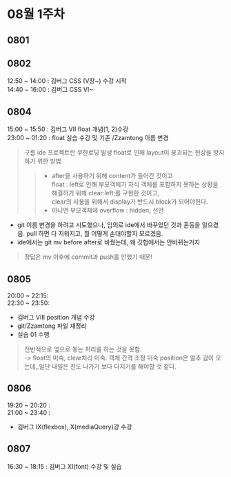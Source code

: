 # 08월 1주차

## 0801

## 0802

12:50 ~ 14:00 : 김버그 CSS (V장~) 수강 시작  
14:40 ~ 16:00 : 김버그 CSS VI~

## 0804

15:00 ~ 15:50 : 김버그 VII float 개념(1, 2)수강  
23:00 ~ 01:20 : float 실습 수강 및 기존 /Zzamtong 이름 변경

> 구름 ide 프로젝트란 무한로딩 발생
> float로 인해 layout이 붕괴되는 현상을 방지하기 위한 방법
>   > - after을 사용하기 위해 content가 들어간 것이고  
>   >	float : left로 인해 부모객체가 자식 객체를 포함하지 못하는 상황을 해결하기 위해 clear:left;를 구현한 것이고,   
>   >	clear의 사용을 위해서 display가 반드시 block가 되어야한다.
>   > - 아니면 부모객체에 overflow : hidden; 선언
- git 이름 변경을 하려고 시도했으나, 임의로 ide에서 바꾸었던 것과 혼동을 일으켰음. pull 하면 다 지워지고, 뭘 어떻게 손대야할지 모르겠음.
- ide에서는 git mv before after로 바꿨는데, 왜 깃헙에서는 안바뀌는거지
> 정답은 mv 이후에 commit과 push를 안했기 때문! 

## 0805

20:00 ~ 22:15:  
22:30 ~ 23:50:  
- 김버그 VIII position 개념 수강  
- git/Zzamtong 파일 재정리  
- 실습 01 수행
> 전반적으로 옆으로 놓는 처리를 하는 것을 못함.   
> -> float의 미숙, clear처리 미숙.
> 객체 간격 조정 미숙
> position은 얼추 감이 오는데,,일단 내일은 진도 나가기 보다 다지기를 해야할 것 같다.   

## 0806

19:20 ~ 20:20 :  
21:00 ~ 23:40 : 
- 김버그 IX(flexbox), X(mediaQuery)강 수강

## 0807

16:30 ~ 18:15 : 김버그 XI(font) 수강 및 실습   